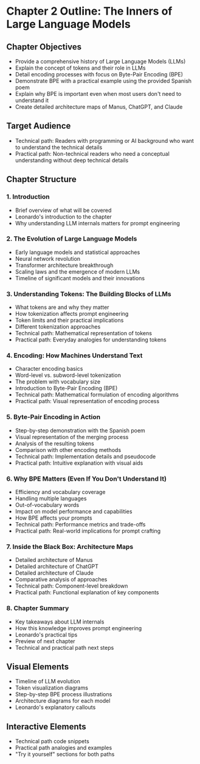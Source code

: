 # Chapter 2 Outline: The Inners of Large Language Models

## Chapter Objectives
- Provide a comprehensive history of Large Language Models (LLMs)
- Explain the concept of tokens and their role in LLMs
- Detail encoding processes with focus on Byte-Pair Encoding (BPE)
- Demonstrate BPE with a practical example using the provided Spanish poem
- Explain why BPE is important even when most users don't need to understand it
- Create detailed architecture maps of Manus, ChatGPT, and Claude

## Target Audience
- Technical path: Readers with programming or AI background who want to understand the technical details
- Practical path: Non-technical readers who need a conceptual understanding without deep technical details

## Chapter Structure

### 1. Introduction
- Brief overview of what will be covered
- Leonardo's introduction to the chapter
- Why understanding LLM internals matters for prompt engineering

### 2. The Evolution of Large Language Models
- Early language models and statistical approaches
- Neural network revolution
- Transformer architecture breakthrough
- Scaling laws and the emergence of modern LLMs
- Timeline of significant models and their innovations

### 3. Understanding Tokens: The Building Blocks of LLMs
- What tokens are and why they matter
- How tokenization affects prompt engineering
- Token limits and their practical implications
- Different tokenization approaches
- Technical path: Mathematical representation of tokens
- Practical path: Everyday analogies for understanding tokens

### 4. Encoding: How Machines Understand Text
- Character encoding basics
- Word-level vs. subword-level tokenization
- The problem with vocabulary size
- Introduction to Byte-Pair Encoding (BPE)
- Technical path: Mathematical formulation of encoding algorithms
- Practical path: Visual representation of encoding process

### 5. Byte-Pair Encoding in Action
- Step-by-step demonstration with the Spanish poem
- Visual representation of the merging process
- Analysis of the resulting tokens
- Comparison with other encoding methods
- Technical path: Implementation details and pseudocode
- Practical path: Intuitive explanation with visual aids

### 6. Why BPE Matters (Even If You Don't Understand It)
- Efficiency and vocabulary coverage
- Handling multiple languages
- Out-of-vocabulary words
- Impact on model performance and capabilities
- How BPE affects your prompts
- Technical path: Performance metrics and trade-offs
- Practical path: Real-world implications for prompt crafting

### 7. Inside the Black Box: Architecture Maps
- Detailed architecture of Manus
- Detailed architecture of ChatGPT
- Detailed architecture of Claude
- Comparative analysis of approaches
- Technical path: Component-level breakdown
- Practical path: Functional explanation of key components

### 8. Chapter Summary
- Key takeaways about LLM internals
- How this knowledge improves prompt engineering
- Leonardo's practical tips
- Preview of next chapter
- Technical and practical path next steps

## Visual Elements
- Timeline of LLM evolution
- Token visualization diagrams
- Step-by-step BPE process illustrations
- Architecture diagrams for each model
- Leonardo's explanatory callouts

## Interactive Elements
- Technical path code snippets
- Practical path analogies and examples
- "Try it yourself" sections for both paths

